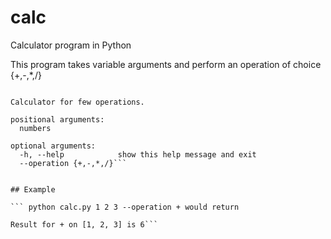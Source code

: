 # calc
Calculator program in Python

This program takes variable arguments and perform an operation of choice {+,-,*,/}

```usage: calc.py [-h] --operation {+,-,*,/} [numbers [numbers ...]]

Calculator for few operations.

positional arguments:
  numbers

optional arguments:
  -h, --help            show this help message and exit
  --operation {+,-,*,/}```


## Example

``` python calc.py 1 2 3 --operation + would return

Result for + on [1, 2, 3] is 6```
